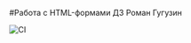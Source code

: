 #Работа с HTML-формами
ДЗ Роман Гугузин

![CI](https://github.com/guromen/popover/actions/workflows/web.yml/badge.svg)